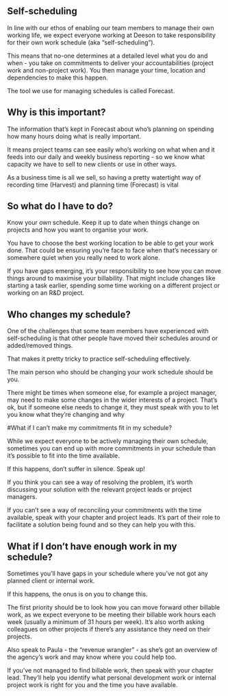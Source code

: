 ## Self-scheduling

In line with our ethos of enabling our team members to manage their own working life, we expect everyone working at Deeson to take responsibility for their own work schedule (aka “self-scheduling”).

This means that no-one determines at a detailed level what you do and when - you take on commitments to deliver your accountabilities (project work and non-project work). You then manage your time, location and dependencies to make this happen.

The tool we use for managing schedules is called Forecast. 

## Why is this important?

The information that’s kept in Forecast about who’s planning on spending how many hours doing what is really important. 

It means project teams can see easily who’s working on what when and it feeds into our daily and weekly business reporting - so we know what capacity we have to sell to new clients or use in other ways.

As a business time is all we sell, so having a pretty watertight way of recording time (Harvest) and planning time (Forecast) is vital 

## So what do I have to do?

Know your own schedule. Keep it up to date when things change on projects and how you want to organise your work. 

You have to choose the best working location to be able to get your work done. That could be ensuring you’re face to face when that’s necessary or somewhere quiet when you really need to work alone.

If you have gaps emerging, it’s your responsibility to see how you can move things around to maximise your billability. That might include changes like starting a task earlier, spending some time working on a different project or working on an R&D project.

## Who changes my schedule?

One of the challenges that some team members have experienced with self-scheduling is that other people have moved their schedules around or added/removed things. 

That makes it pretty tricky to practice self-scheduling effectively.

The main person who should be changing your work schedule should be you. 

There might be times when someone else, for example a project manager, may need to make some changes in the wider interests of a project. That’s ok, but if someone else needs to change it, they must speak with you to let you know what they’re changing and why

#What if I can’t make my commitments fit in my schedule?

While we expect everyone to be actively managing their own schedule, sometimes you can end up with more commitments in your schedule than it’s possible to fit into the time available.

If this happens, don’t suffer in silence. Speak up!

If you think you can see a way of resolving the problem, it’s worth discussing your solution with the relevant project leads or project managers.

If you can’t see a way of reconciling your commitments with the time available, speak with your chapter and project leads. It’s part of their role to facilitate a solution being found and so they can help you with this.

## What if I don’t have enough work in my schedule?

Sometimes you’ll have gaps in your schedule where you’ve not got any planned client or internal work.

If this happens, the onus is on you to change this.

The first priority should be to look how you can move forward other billable work, as we expect everyone to be meeting their billable work hours each week (usually a minimum of 31 hours per week). It’s also worth asking colleagues on other projects if there’s any assistance they need on their projects.

Also speak to Paula - the “revenue wrangler” - as she’s got an overview of the agency’s work and may know where you could help too.

If you’ve not managed to find billable work, then speak with your chapter lead. They’ll help you identify what personal development work or internal project work is right for you and the time you have available. 
